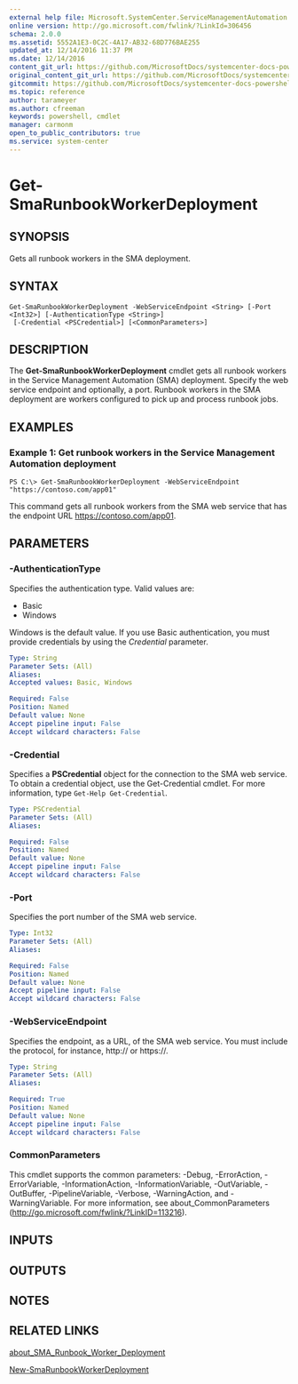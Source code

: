 ```yaml
---
external help file: Microsoft.SystemCenter.ServiceManagementAutomation.dll-Help.xml
online version: http://go.microsoft.com/fwlink/?LinkId=306456
schema: 2.0.0
ms.assetid: 5552A1E3-0C2C-4A17-AB32-68D776BAE255
updated_at: 12/14/2016 11:37 PM
ms.date: 12/14/2016
content_git_url: https://github.com/MicrosoftDocs/systemcenter-docs-powershell/blob/master/systemcenter-cmdlets/SystemCenter2016/ServiceManagementAutomation/v1/Get-SmaRunbookWorkerDeployment.md
original_content_git_url: https://github.com/MicrosoftDocs/systemcenter-docs-powershell/blob/master/systemcenter-cmdlets/SystemCenter2016/ServiceManagementAutomation/v1/Get-SmaRunbookWorkerDeployment.md
gitcommit: https://github.com/MicrosoftDocs/systemcenter-docs-powershell/blob/ddd0fefc9adaabb9394eb6c21b33370913d1830d/systemcenter-cmdlets/SystemCenter2016/ServiceManagementAutomation/v1/Get-SmaRunbookWorkerDeployment.md
ms.topic: reference
author: tarameyer
ms.author: cfreeman
keywords: powershell, cmdlet
manager: carmonm
open_to_public_contributors: true
ms.service: system-center
---
```


# Get-SmaRunbookWorkerDeployment

## SYNOPSIS
Gets all runbook workers in the SMA deployment.

## SYNTAX

```
Get-SmaRunbookWorkerDeployment -WebServiceEndpoint <String> [-Port <Int32>] [-AuthenticationType <String>]
 [-Credential <PSCredential>] [<CommonParameters>]
```

## DESCRIPTION
The **Get-SmaRunbookWorkerDeployment** cmdlet gets all runbook workers in the Service Management Automation (SMA) deployment.
Specify the web service endpoint and optionally, a port.
Runbook workers in the SMA deployment are workers configured to pick up and process runbook jobs.

## EXAMPLES

### Example 1: Get runbook workers in the Service Management Automation deployment
```
PS C:\> Get-SmaRunbookWorkerDeployment -WebServiceEndpoint "https://contoso.com/app01"
```

This command gets all runbook workers from the SMA web service that has the endpoint URL https://contoso.com/app01.

## PARAMETERS

### -AuthenticationType
Specifies the authentication type.
Valid values are: 

- Basic
- Windows

Windows is the default value.
If you use Basic authentication, you must provide credentials by using the *Credential* parameter.

```yaml
Type: String
Parameter Sets: (All)
Aliases: 
Accepted values: Basic, Windows

Required: False
Position: Named
Default value: None
Accept pipeline input: False
Accept wildcard characters: False
```

### -Credential
Specifies a **PSCredential** object for the connection to the SMA web service.
To obtain a credential object, use the Get-Credential cmdlet.
For more information, type `Get-Help Get-Credential`.

```yaml
Type: PSCredential
Parameter Sets: (All)
Aliases: 

Required: False
Position: Named
Default value: None
Accept pipeline input: False
Accept wildcard characters: False
```

### -Port
Specifies the port number of the SMA web service.

```yaml
Type: Int32
Parameter Sets: (All)
Aliases: 

Required: False
Position: Named
Default value: None
Accept pipeline input: False
Accept wildcard characters: False
```

### -WebServiceEndpoint
Specifies the endpoint, as a URL, of the SMA web service.
You must include the protocol, for instance, http:// or https://.

```yaml
Type: String
Parameter Sets: (All)
Aliases: 

Required: True
Position: Named
Default value: None
Accept pipeline input: False
Accept wildcard characters: False
```

### CommonParameters
This cmdlet supports the common parameters: -Debug, -ErrorAction, -ErrorVariable, -InformationAction, -InformationVariable, -OutVariable, -OutBuffer, -PipelineVariable, -Verbose, -WarningAction, and -WarningVariable. For more information, see about_CommonParameters (http://go.microsoft.com/fwlink/?LinkID=113216).

## INPUTS

## OUTPUTS

## NOTES

## RELATED LINKS

[about_SMA_Runbook_Worker_Deployment](http://go.microsoft.com/fwlink/?LinkId=301478)

[New-SmaRunbookWorkerDeployment](xref:SystemCenter2016/ServiceManagementAutomation/v1/New-SmaRunbookWorkerDeployment.md)

